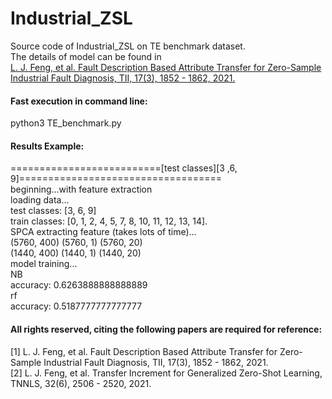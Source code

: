 # Industrial_ZSL
Source code of Industrial_ZSL on TE benchmark dataset.   
The details of model can be found in    
 [L. J. Feng, et al. Fault Description Based Attribute Transfer for Zero-Sample Industrial Fault Diagnosis, TII, 17(3), 1852 - 1862, 2021.](https://ieeexplore.ieee.org/document/9072621)

#### Fast execution in command line:  
python3 TE_benchmark.py      

#### Results Example:  
 ==========================[test classes][3 ,6, 9]===================================  
 beginning...with feature extraction  
loading data...  
test classes: [3, 6, 9]    
train classes: [0, 1, 2, 4, 5, 7, 8, 10, 11, 12, 13, 14].  
SPCA extracting feature (takes lots of time)...  
(5760, 400) (5760, 1) (5760, 20)   
(1440, 400) (1440, 1) (1440, 20)  
model training...   
NB  
accuracy:  0.6263888888888889  
rf    
accuracy:  0.5187777777777777 

#### All rights reserved, citing the following papers are required for reference:   
[1] L. J. Feng, et al. Fault Description Based Attribute Transfer for Zero-Sample Industrial Fault Diagnosis, TII, 17(3), 1852 - 1862, 2021.  
[2] L. J. Feng, et al. Transfer Increment for Generalized Zero-Shot Learning, TNNLS, 32(6), 2506 - 2520, 2021.  
